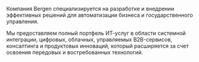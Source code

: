 Компания Bergen специализируется на разработке и внедрении эффективных решений для автоматизации бизнеса и государственного управления.

Мы предоставляем полный портфель ИТ-услуг в области системной интеграции, цифровых, облачных, управляемых B2B-сервисов, консалтинга и продуктовых инноваций, который расширяется за счет освоения передовых и востребованных технологий. 
